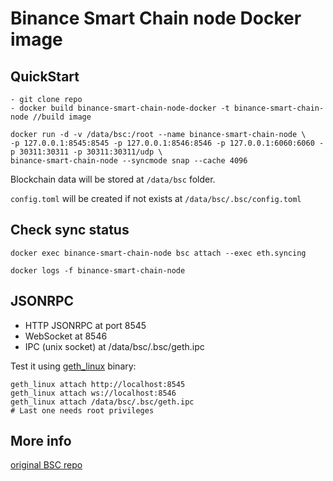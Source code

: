 # Binance Smart Chain node Docker image

## QuickStart

```
- git clone repo
- docker build binance-smart-chain-node-docker -t binance-smart-chain-node //build image
```

```
docker run -d -v /data/bsc:/root --name binance-smart-chain-node \
-p 127.0.0.1:8545:8545 -p 127.0.0.1:8546:8546 -p 127.0.0.1:6060:6060 -p 30311:30311 -p 30311:30311/udp \
binance-smart-chain-node --syncmode snap --cache 4096
```

Blockchain data will be stored at `/data/bsc` folder.

`config.toml` will be created if not exists at `/data/bsc/.bsc/config.toml`

## Check sync status

```
docker exec binance-smart-chain-node bsc attach --exec eth.syncing

docker logs -f binance-smart-chain-node
```

## JSONRPC

* HTTP JSONRPC at port 8545
* WebSocket at 8546
* IPC (unix socket) at /data/bsc/.bsc/geth.ipc

Test it using [geth_linux](https://github.com/binance-chain/bsc/releases) binary: 

```
geth_linux attach http://localhost:8545
geth_linux attach ws://localhost:8546
geth_linux attach /data/bsc/.bsc/geth.ipc
# Last one needs root privileges
```

## More info

[original BSC repo](https://github.com/binance-chain/bsc)
